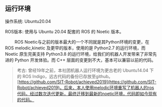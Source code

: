 ## 运行环境

操作系统: Ubuntu20.04

ROS版本: 使用与 Ubuntu 20.04 配套的 ROS 的 Noetic 版本。

        ROS Noetic与之前的版本最大的一个不同就是其Python环境的变更，在ROS melodic,kinetic 及更早的版本，使用的是 Python2.7 的运行环境，而 Noetic 原生完美支持 Python3.8 的运行环境，给我们的机器人开发带来了非常先进的 Python 开发体验。而 C++ 层面的变更到不大，基本可以兼容以前的代码。

> 考古: 曾经19年之前，本社团机器人运行环境为更古老的 Ubuntu14.04 下的 ROS Indigo，远古代码的备份已存放至github。[https://github.com/SIT-Robot/achieved2019](https://github.com/SIT-Robot/achieved2019)。后来，本人使用melodic环境重写了机器人的ros代码，经过数次迭代更新，最终迁移到最新的noetic环境，代码即如今现有的代码。
